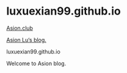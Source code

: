 # luxuexian99.github.io

[Asion.club](http://asion.club)

[Asion Lu‘s blog.](https://luxuexian99.github.io)

luxuexian99.github.io

Welcome to Asion blog.

